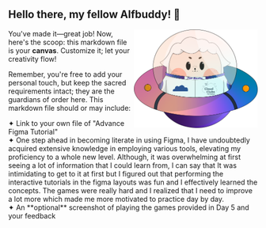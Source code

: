 ## Hello there, my fellow Alfbuddy! 💖

<img align="right" width="250px" src="../../assets/alf/alf-ufo.png">

You've made it—great job! Now, here's the scoop: this markdown file is your **canvas**. Customize it; let your creativity flow!

Remember, you're free to add your personal touch, but keep the sacred requirements intact; they are the guardians of order here. This markdown file should or may include:
<div>
✦ Link to your own file of "Advance Figma Tutorial"
<div>
✦ One step ahead in becoming literate in using Figma, I have undoubtedly acquired extensive knowledge in employing various tools, elevating my proficiency to a whole new level.  Although, it was overwhelming at first seeing a lot of information that I could learn from, I can say that It was intimidating to get to it at first but I figured out that performing the interactive tutorials in the figma layouts was fun and I effectively learned the concepts. The games were really hard and I realized that I need to improve a lot more which made me more motivated to practice day by day.
<div>
✦ An **optional** screenshot of playing the games provided in Day 5 and your feedback

<!-- You may now delete and modify the content of this file -->